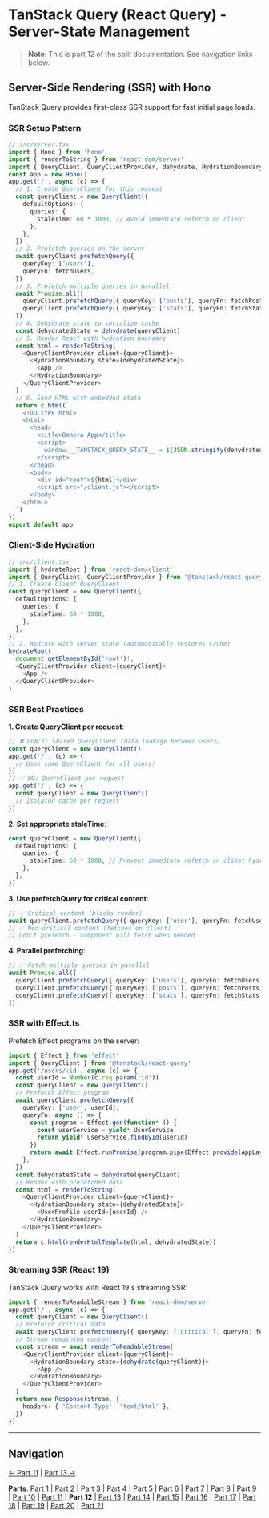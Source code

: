 # TanStack Query (React Query) - Server-State Management

> **Note**: This is part 12 of the split documentation. See navigation links below.

## Server-Side Rendering (SSR) with Hono

TanStack Query provides first-class SSR support for fast initial page loads.

### SSR Setup Pattern

```typescript
// src/server.tsx
import { Hono } from 'hono'
import { renderToString } from 'react-dom/server'
import { QueryClient, QueryClientProvider, dehydrate, HydrationBoundary } from '@tanstack/react-query'
const app = new Hono()
app.get('/', async (c) => {
  // 1. Create QueryClient for this request
  const queryClient = new QueryClient({
    defaultOptions: {
      queries: {
        staleTime: 60 * 1000, // Avoid immediate refetch on client
      },
    },
  })
  // 2. Prefetch queries on the server
  await queryClient.prefetchQuery({
    queryKey: ['users'],
    queryFn: fetchUsers,
  })
  // 3. Prefetch multiple queries in parallel
  await Promise.all([
    queryClient.prefetchQuery({ queryKey: ['posts'], queryFn: fetchPosts }),
    queryClient.prefetchQuery({ queryKey: ['stats'], queryFn: fetchStats }),
  ])
  // 4. Dehydrate state to serialize cache
  const dehydratedState = dehydrate(queryClient)
  // 5. Render React with hydration boundary
  const html = renderToString(
    <QueryClientProvider client={queryClient}>
      <HydrationBoundary state={dehydratedState}>
        <App />
      </HydrationBoundary>
    </QueryClientProvider>
  )
  // 6. Send HTML with embedded state
  return c.html(`
    <!DOCTYPE html>
    <html>
      <head>
        <title>Omnera App</title>
        <script>
          window.__TANSTACK_QUERY_STATE__ = ${JSON.stringify(dehydratedState)}
        </script>
      </head>
      <body>
        <div id="root">${html}</div>
        <script src="/client.js"></script>
      </body>
    </html>
  `)
})
export default app
```

### Client-Side Hydration

```typescript
// src/client.tsx
import { hydrateRoot } from 'react-dom/client'
import { QueryClient, QueryClientProvider } from '@tanstack/react-query'
// 1. Create client QueryClient
const queryClient = new QueryClient({
  defaultOptions: {
    queries: {
      staleTime: 60 * 1000,
    },
  },
})
// 2. Hydrate with server state (automatically restores cache)
hydrateRoot(
  document.getElementById('root')!,
  <QueryClientProvider client={queryClient}>
    <App />
  </QueryClientProvider>
)
```

### SSR Best Practices

**1. Create QueryClient per request**:

```typescript
// ❌ DON'T: Shared QueryClient (data leakage between users)
const queryClient = new QueryClient()
app.get('/', (c) => {
  // Uses same QueryClient for all users!
})
// ✅ DO: QueryClient per request
app.get('/', (c) => {
  const queryClient = new QueryClient()
  // Isolated cache per request
})
```

**2. Set appropriate staleTime**:

```typescript
const queryClient = new QueryClient({
  defaultOptions: {
    queries: {
      staleTime: 60 * 1000, // Prevent immediate refetch on client hydration
    },
  },
})
```

**3. Use prefetchQuery for critical content**:

```typescript
// ✅ Critical content (blocks render)
await queryClient.prefetchQuery({ queryKey: ['user'], queryFn: fetchUser })
// ✅ Non-critical content (fetches on client)
// Don't prefetch - component will fetch when needed
```

**4. Parallel prefetching**:

```typescript
// ✅ Fetch multiple queries in parallel
await Promise.all([
  queryClient.prefetchQuery({ queryKey: ['users'], queryFn: fetchUsers }),
  queryClient.prefetchQuery({ queryKey: ['posts'], queryFn: fetchPosts }),
  queryClient.prefetchQuery({ queryKey: ['stats'], queryFn: fetchStats }),
])
```

### SSR with Effect.ts

Prefetch Effect programs on the server:

```typescript
import { Effect } from 'effect'
import { QueryClient } from '@tanstack/react-query'
app.get('/users/:id', async (c) => {
  const userId = Number(c.req.param('id'))
  const queryClient = new QueryClient()
  // Prefetch Effect program
  await queryClient.prefetchQuery({
    queryKey: ['user', userId],
    queryFn: async () => {
      const program = Effect.gen(function* () {
        const userService = yield* UserService
        return yield* userService.findById(userId)
      })
      return await Effect.runPromise(program.pipe(Effect.provide(AppLayer)))
    },
  })
  const dehydratedState = dehydrate(queryClient)
  // Render with prefetched data
  const html = renderToString(
    <QueryClientProvider client={queryClient}>
      <HydrationBoundary state={dehydratedState}>
        <UserProfile userId={userId} />
      </HydrationBoundary>
    </QueryClientProvider>
  )
  return c.html(renderHtmlTemplate(html, dehydratedState))
})
```

### Streaming SSR (React 19)

TanStack Query works with React 19's streaming SSR:

```typescript
import { renderToReadableStream } from 'react-dom/server'
app.get('/', async (c) => {
  const queryClient = new QueryClient()
  // Prefetch critical data
  await queryClient.prefetchQuery({ queryKey: ['critical'], queryFn: fetchCritical })
  // Stream remaining content
  const stream = await renderToReadableStream(
    <QueryClientProvider client={queryClient}>
      <HydrationBoundary state={dehydrate(queryClient)}>
        <App />
      </HydrationBoundary>
    </QueryClientProvider>
  )
  return new Response(stream, {
    headers: { 'Content-Type': 'text/html' },
  })
})
```

---

## Navigation

[← Part 11](./11-useinfinitequery-hook.md) | [Part 13 →](./13-integration-with-better-auth.md)

**Parts**: [Part 1](./01-start.md) | [Part 2](./02-overview.md) | [Part 3](./03-why-tanstack-query-for-omnera.md) | [Part 4](./04-installation.md) | [Part 5](./05-basic-setup.md) | [Part 6](./06-core-concepts.md) | [Part 7](./07-usequery-hook.md) | [Part 8](./08-integration-with-effectts.md) | [Part 9](./09-usemutation-hook.md) | [Part 10](./10-usequeries-hook.md) | [Part 11](./11-useinfinitequery-hook.md) | **Part 12** | [Part 13](./13-integration-with-better-auth.md) | [Part 14](./14-advanced-patterns.md) | [Part 15](./15-testing-with-tanstack-query.md) | [Part 16](./16-best-practices.md) | [Part 17](./17-common-pitfalls-to-avoid.md) | [Part 18](./18-performance-optimization.md) | [Part 19](./19-devtools.md) | [Part 20](./20-summary.md) | [Part 21](./21-references.md)
